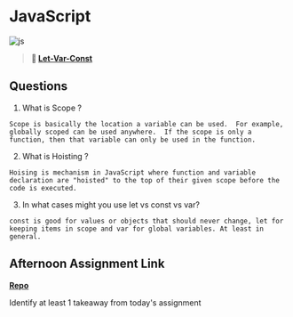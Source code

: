 # JavaScript

![js](https://bcw.blob.core.windows.net/public/img/courses/js.gif)

> **📖 [Let-Var-Const](https://codeworksacademy.com/fs-student-guide/resources/wk2/01-Let-Var-Const)**

## Questions

1. What is Scope ?
````
Scope is basically the location a variable can be used.  For example, globally scoped can be used anywhere.  If the scope is only a function, then that variable can only be used in the function.
````
2. What is Hoisting ?
````
Hoising is mechanism in JavaScript where function and variable declaration are "hoisted" to the top of their given scope before the code is executed.
````
3. In what cases might you use let vs const vs var?
````
const is good for values or objects that should never change, let for keeping items in scope and var for global variables. At least in general.
````
## Afternoon Assignment Link

**[Repo](https://github.com/coombsab/<ASSIGNMENT_REPO>)**

Identify at least 1 takeaway from today's assignment
````

````